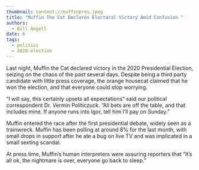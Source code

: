 ```yaml
---
thumbnail: content://muffinpres.jpeg
title: "Muffin The Cat Declares Electoral Victory Amid Confusion "
authors:
  - Bill Angell
date: 6
tags:
  - politics
  - 2020-election
---
```


Last night, Muffin the Cat declared victory in the 2020 Presidential Election, seizing on the chaos of the past several days. Despite being a third party candidate with little press coverage, the orange housecat claimed that he won the election, and that everyone could stop worrying.

“I will say, this certainly upsets all expectations” said our political correspondent Dr. Vermin Politiczuck. “All bets are off the table, and that includes mine. If anyone runs into Igor, tell him I’ll pay on Sunday.”

Muffin entered the race after the first presidential debate, widely seen as a trainwreck. Muffin has been polling at around 8% for the last month, with small drops in support after he ate a bug on live TV and was implicated in a small sexting scandal.

At press time, Muffin’s human interpreters were assuring reporters that “It’s all ok, the nightmare is over, everyone go back to sleep.”



